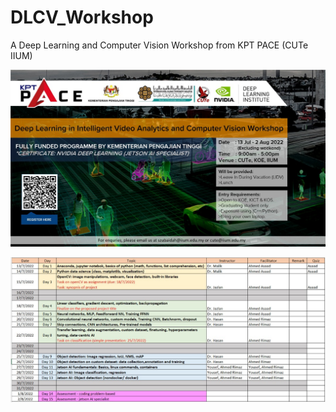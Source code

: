 # DLCV_Workshop
 A Deep Learning and Computer Vision Workshop from KPT PACE (CUTe IIUM)


![The WorkShop Poster](https://github.com/CUTe-EmbeddedAI/images/blob/main/images/DLCVW.jfif?raw=true)

![The WorkShop Poster](https://github.com/CUTe-EmbeddedAI/DLCV_Workshop/blob/main/schedule.jpeg?raw=true)


